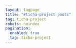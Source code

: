 ```yaml
---
layout: tagpage
title: "#ticha-project posts"
tag: ticha-project
robots: noindex 
pagination: 
  enabled: true 
  tag: ticha-project 
---
```

